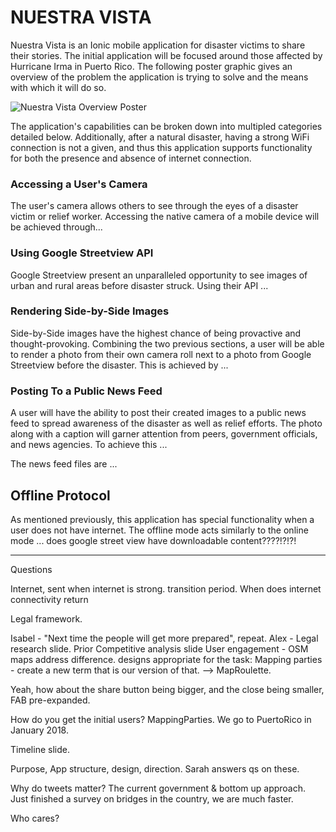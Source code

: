 # NUESTRA VISTA

Nuestra Vista is an Ionic mobile application for disaster victims to share their stories. The initial application will be focused around those affected by Hurricane Irma in Puerto Rico. The following poster graphic gives an overview of the problem the application is trying to solve and the means with which it will do so.

![Nuestra Vista Overview Poster](https://raw.githubusercontent.com/dwanderton/nuestra-vistav2/readme-images/NeustraVistaPoster.png "Neustra Vista Overview Poster")

The application's capabilities can be broken down into multipled categories detailed below. Additionally, after a natural disaster, having a strong WiFi connection is not a given, and thus this application supports functionality for both the presence and absence of internet connection.

### Accessing a User's Camera
The user's camera allows others to see through the eyes of a disaster victim or relief worker. Accessing the native camera of a mobile device will be achieved through...

### Using Google Streetview API
Google Streetview present an unparalleled opportunity to see images of urban and rural areas before disaster struck. Using their API ...

### Rendering Side-by-Side Images
Side-by-Side images have the highest chance of being provactive and thought-provoking. Combining the two previous sections, a user will be able to render a photo from their own camera roll next to a photo from Google Streetview before the disaster. This is achieved by ...

### Posting To a Public News Feed
A user will have the ability to post their created images to a public news feed to spread awareness of the disaster as well as relief efforts. The photo along with a caption will garner attention from peers, government officials, and news agencies. To achieve this ...

The news feed files are ...


## Offline Protocol

As mentioned previously, this application has special functionality when a user does not have internet. The offline mode acts similarly to the online mode ... does google street view have downloadable content????!?!?! 


-----------------------------

Questions

Internet, sent when internet is strong. transition period.
When does internet connectivity return

Legal framework.

Isabel - "Next time the people will get more prepared", repeat.
Alex - Legal research slide. Prior
Competitive analysis slide
User engagement - OSM maps address difference. designs appropriate for the task:
Mapping parties - create a new term that is our version of that.
--> MapRoulette.



Yeah, how about the share button being bigger, and the close being smaller, FAB pre-expanded.

How do you get the initial users? MappingParties. We go to PuertoRico in January 2018.

Timeline slide.

Purpose, App structure, design, direction. Sarah answers qs on these.

Why do tweets matter? The current government & bottom up approach. Just finished a survey on bridges in the country, we are much faster.

Who cares?
